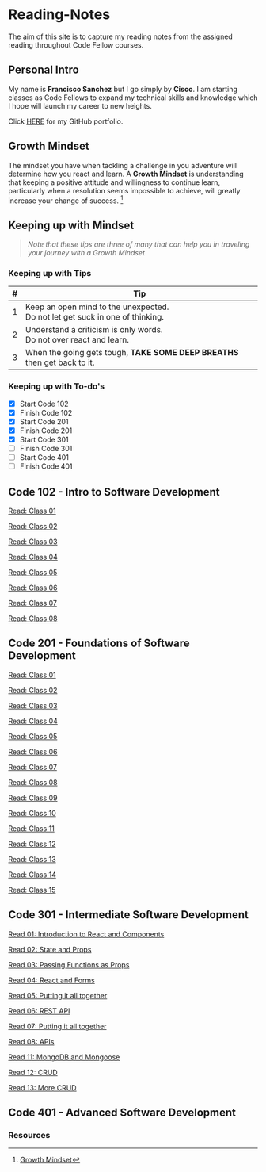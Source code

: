 # Reading-Notes

The aim of this site is to capture my reading notes from the assigned reading throughout Code Fellow courses.

## Personal Intro

My name is **Francisco Sanchez** but I go simply by **Cisco**. I am starting classes as Code Fellows to expand my technical skills and knowledge which I hope will launch my career to new heights.

Click [HERE](https://github.com/c0d3cisco/) for my GitHub portfolio.

## Growth Mindset

The mindset you have when tackling a challenge in you adventure will determine how you react and learn. A **Growth Mindset** is understanding that keeping a positive attitude and willingness to continue learn, particularly when a resolution seems impossible to achieve, will greatly increase your change of success. [^1]

## Keeping up with Mindset

> *Note that these tips are three of many that can help you in traveling your journey with a Growth Mindset*  

### Keeping up with Tips

| # | Tip |
| ------ | ------ |
| 1 | Keep an open mind to the unexpected. <br> Do not let get suck in one of thinking. |
| 2 | Understand a criticism is only words. <br>  Do not over react and learn. |
| 3 | When the going gets tough, **TAKE SOME DEEP BREATHS** then get back to it. |

### Keeping up with To-do's

+ [x] Start Code 102
+ [x] Finish Code 102
+ [x] Start Code 201
+ [x] Finish Code 201
+ [x] Start Code 301
+ [ ] Finish Code 301
+ [ ] Start Code 401
+ [ ] Finish Code 401

## **Code 102** - Intro to Software Development

[Read: Class 01](/code-102/code102_day1.md)

[Read: Class 02](/code-102/coder-computer.md)

[Read: Class 03](/code-102/reading-3.md)

[Read: Class 04](/code-102/reading-4.md)

[Read: Class 05](/code-102/reading-5.md)

[Read: Class 06](/code-102/reading-6.md)

[Read: Class 07](/code-102/reading-7.md)

[Read: Class 08](/code-102/reading-8.md)

## **Code 201** - Foundations of Software Development

[Read: Class 01](/code-201/class-01.md)

[Read: Class 02](/code-201/class-02.md)

[Read: Class 03](/code-201/class-03.md)

[Read: Class 04](/code-201/class-04.md)

[Read: Class 05](/code-201/class-05.md)

[Read: Class 06](/code-201/class-06.md)

[Read: Class 07](/code-201/class-07.md)

[Read: Class 08](/code-201/class-08.md)

[Read: Class 09](/code-201/class-09.md)

[Read: Class 10](/code-201/class-10.md)

[Read: Class 11](/code-201/class-11.md)

[Read: Class 12](/code-201/class-12.md)

[Read: Class 13](/code-201/class-13.md)

[Read: Class 14](/code-201/class-14.md)

[Read: Class 15](/code-201/reading-15.md)

## **Code 301** - Intermediate Software Development

[Read 01: Introduction to React and Components](/code-301/class-01.md)

[Read 02: State and Props](/code-301/class-02.md)

[Read 03: Passing Functions as Props](/code-301/class-03.md)

[Read 04: React and Forms](/code-301/class-04.md)

[Read 05: Putting it all together](/code-301/class-05.md)

[Read 06: REST API](/code-301/class-06.md)

[Read 07: Putting it all together](/code-301/class-07.md)

[Read 08: APIs](/code-301/class-08.md)

[Read 11: MongoDB and Mongoose](/code-301/class-11.md)

[Read 12: CRUD](/code-301/class-12.md)

[Read 13: More CRUD](/code-301/class-13.md)

## **Code 401** - Advanced Software Development

### Resources

[^1]: [Growth Mindset](https://www.atlassian.com/blog/inside-atlassian/growth-mindset)
